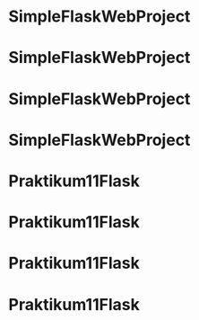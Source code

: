 # SimpleFlaskWebProject
# SimpleFlaskWebProject
# SimpleFlaskWebProject
# SimpleFlaskWebProject
# Praktikum11Flask
# Praktikum11Flask
# Praktikum11Flask
# Praktikum11Flask
